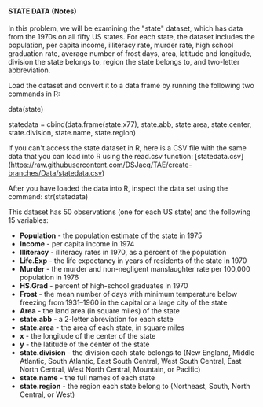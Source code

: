 #### STATE DATA (Notes)

In this problem, we will be examining the "state" dataset, which has data from the 1970s on all fifty US states. For each state, the dataset includes the population, per capita income, illiteracy rate, murder rate, high school graduation rate, average number of frost days, area, latitude and longitude, division the state belongs to,  region the state belongs to, and two-letter abbreviation.

Load the dataset and convert it to a data frame by running the following two commands in R:

data(state)

statedata = cbind(data.frame(state.x77), state.abb, state.area, state.center,  state.division, state.name, state.region)

If you can't access the state dataset in R, here is a CSV file with the same data that you can load into R using the read.csv function: [statedata.csv] (https://raw.githubusercontent.com/DSJacq/TAE/create-branches/Data/statedata.csv)

After you have loaded the data into R, inspect the data set using the command: str(statedata)

This dataset has 50 observations (one for each US state) and the following 15 variables:

- **Population** - the population estimate of the state in 1975
- **Income** - per capita income in 1974
- **Illiteracy** - illiteracy rates in 1970, as a percent of the population
- **Life.Exp** - the life expectancy in years of residents of the state in 1970
- **Murder** - the murder and non-negligent manslaughter rate per 100,000 population in 1976 
- **HS.Grad** - percent of high-school graduates in 1970
- **Frost** - the mean number of days with minimum temperature below freezing from 1931–1960 in the capital or a large city of the state
- **Area** - the land area (in square miles) of the state
- **state.abb** - a 2-letter abreviation for each state
- **state.area** - the area of each state, in square miles
- **x** - the longitude of the center of the state
- **y** - the latitude of the center of the state
- **state.division** - the division each state belongs to (New England, Middle Atlantic, South Atlantic, East South Central, West South Central, East North Central, West North Central, Mountain, or Pacific)
- **state.name** - the full names of each state
- **state.region** - the region each state belong to (Northeast, South, North Central, or West)
